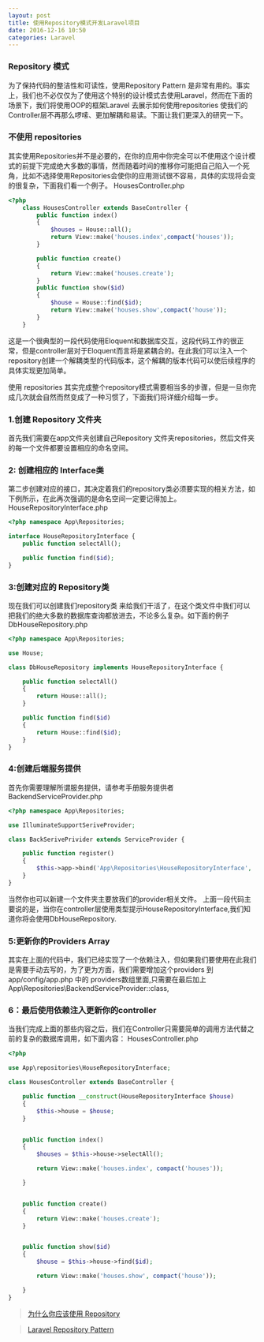 ```yaml
---
layout: post
title: 使用Repository模式开发Laravel项目
date: 2016-12-16 10:50
categories: Laravel
---
```



### Repository 模式
为了保持代码的整洁性和可读性，使用Repository Pattern 是非常有用的。事实上，我们也不必仅仅为了使用这个特别的设计模式去使用Laravel，然而在下面的场景下，我们将使用OOP的框架Laravel 去展示如何使用repositories 使我们的Controller层不再那么啰嗦、更加解耦和易读。下面让我们更深入的研究一下。

### 不使用 repositories
其实使用Repositories并不是必要的，在你的应用中你完全可以不使用这个设计模式的前提下完成绝大多数的事情，然而随着时间的推移你可能把自己陷入一个死角，比如不选择使用Repositories会使你的应用测试很不容易，具体的实现将会变的很复杂，下面我们看一个例子。
HousesController.php

```php
<?php
    class HousesController extends BaseController {
        public function index()
        {
            $houses = House::all();
            return View::make('houses.index',compact('houses'));
        }    

        public function create()
        {
            return View::make('houses.create');
        }
        public function show($id)
        {
            $house = House::find($id);
            return View::make('houses.show',compact('house'));
        }
    }
```

这是一个很典型的一段代码使用Eloquent和数据库交互，这段代码工作的很正常，但是controller层对于Eloquent而言将是紧耦合的。在此我们可以注入一个repository创建一个解耦类型的代码版本，这个解耦的版本代码可以使后续程序的具体实现更加简单。

使用 repositories
其实完成整个repository模式需要相当多的步骤，但是一旦你完成几次就会自然而然变成了一种习惯了，下面我们将详细介绍每一步。

### 1.创建 Repository 文件夹

首先我们需要在app文件夹创建自己Repository 文件夹repositories，然后文件夹的每一个文件都要设置相应的命名空间。

### 2: 创建相应的 Interface类

第二步创建对应的接口，其决定着我们的repository类必须要实现的相关方法，如下例所示，在此再次强调的是命名空间一定要记得加上。
HouseRepositoryInterface.php

```php
<?php namespace App\Repositories;

interface HouseRepositoryInterface {
    public function selectAll();

    public function find($id);
}
```

### 3:创建对应的 Repository类

现在我们可以创建我们repository类 来给我们干活了，在这个类文件中我们可以把我们的绝大多数的数据库查询都放进去，不论多么复杂。如下面的例子
DbHouseRepository.php

```php
<?php namespace App\Repositories;

use House;

class DbHouseRepository implements HouseRepositoryInterface {

    public function selectAll()
    {
        return House::all();
    }

    public function find($id)
    {
        return House::find($id);
    }
}
```

### 4:创建后端服务提供

首先你需要理解所谓服务提供，请参考手册服务提供者
BackendServiceProvider.php

```php
<?php namespace App\Repositories;

use IlluminateSupportSeriveProvider;

class BackSerivePrivider extends ServiceProvider {

    public function register()
    {
        $this->app->bind('App\Repositories\HouseRepositoryInterface', 'App\Repositories\DbHouseRepository');
    }
}
```

当然你也可以新建一个文件夹主要放我们的provider相关文件。
上面一段代码主要说的是，当你在controller层使用类型提示HouseRepositoryInterface,我们知道你将会使用DbHouseRepository.

### 5:更新你的Providers Array

其实在上面的代码中，我们已经实现了一个依赖注入，但如果我们要使用在此我们是需要手动去写的，为了更为方面，我们需要增加这个providers 到app/config/app.php 中的 providers数组里面,只需要在最后加上App\Repositories\BackendServiceProvider::class,

### 6：最后使用依赖注入更新你的controller

当我们完成上面的那些内容之后，我们在Controller只需要简单的调用方法代替之前的复杂的数据库调用，如下面内容：
HousesController.php

```php
<?php

use App\repositories\HouseRepositoryInterface;

class HousesController extends BaseController {

    public function __construct(HouseRepositoryInterface $house)
    {
        $this->house = $house;
    }


    public function index()
    {
        $houses = $this->house->selectAll();

        return View::make('houses.index', compact('houses'));

    }


    public function create()
    {
        return View::make('houses.create');
    }


    public function show($id)
    {
        $house = $this->house->find($id);

        return View::make('houses.show', compact('house'));

    }
}
```

> [为什么你应该使用 Repository](https://segmentfault.com/a/1190000003488038)

> [Laravel Repository Pattern](http://vegibit.com/laravel-repository-pattern/)
